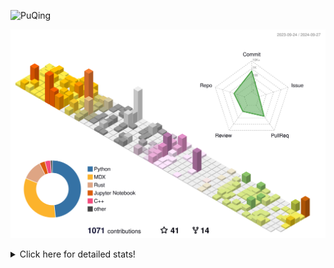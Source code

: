 ![PuQing](https://user-images.githubusercontent.com/27223114/171565019-9a56fae6-b08b-421f-99db-7e830da42371.png)

![](./profile-3d-contrib/profile-season-animate.svg)

<details>
<summary>Click here for detailed stats!</summary>

<!--START_SECTION:waka-->
![Lines of code](https://img.shields.io/badge/From%20Hello%20World%20I%27ve%20Written-1.5%20million%20lines%20of%20code-blue)

**🐱 My GitHub Data** 

> 📦 403.0 kB Used in GitHub's Storage 
 > 
> 🏆 549 Contributions in the Year 2024
 > 
> 🚫 Not Opted to Hire
 > 
> 📜 56 Public Repositories 
 > 
> 🔑 30 Private Repositories 
 > 
**I'm a Night 🦉** 

```text
🌞 Morning                468 commits         █░░░░░░░░░░░░░░░░░░░░░░░░   05.76 % 
🌆 Daytime                3587 commits        ███████████░░░░░░░░░░░░░░   44.13 % 
🌃 Evening                2007 commits        ██████░░░░░░░░░░░░░░░░░░░   24.69 % 
🌙 Night                  2067 commits        ██████░░░░░░░░░░░░░░░░░░░   25.43 % 
```


📊 **This Week I Spent My Time On** 

```text
💬 Programming Languages: 
Browsing                 14 hrs 45 mins      ███████░░░░░░░░░░░░░░░░░░   29.74 % 
Python                   8 hrs 38 mins       ████░░░░░░░░░░░░░░░░░░░░░   17.43 % 
Rust                     4 hrs 40 mins       ██░░░░░░░░░░░░░░░░░░░░░░░   09.43 % 
GitHubing                4 hrs 34 mins       ██░░░░░░░░░░░░░░░░░░░░░░░   09.21 % 
Markdown                 3 hrs 32 mins       ██░░░░░░░░░░░░░░░░░░░░░░░   07.12 % 

🔥 Editors: 
Chrome                   25 hrs 43 mins      █████████████░░░░░░░░░░░░   51.96 % 
VS Code                  16 hrs 15 mins      ████████░░░░░░░░░░░░░░░░░   32.83 % 
Obsidian                 3 hrs 32 mins       ██░░░░░░░░░░░░░░░░░░░░░░░   07.13 % 
fish                     3 hrs               ██░░░░░░░░░░░░░░░░░░░░░░░   06.09 % 
Terminal                 46 mins             ░░░░░░░░░░░░░░░░░░░░░░░░░   01.55 % 

💻 Operating System: 
Mac                      33 hrs 30 mins      █████████████████░░░░░░░░   67.65 % 
WSL                      9 hrs 50 mins       █████░░░░░░░░░░░░░░░░░░░░   19.88 % 
Linux                    6 hrs 3 mins        ███░░░░░░░░░░░░░░░░░░░░░░   12.25 % 
Windows                  6 mins              ░░░░░░░░░░░░░░░░░░░░░░░░░   00.22 % 
```


<!--END_SECTION:waka-->
</details>
